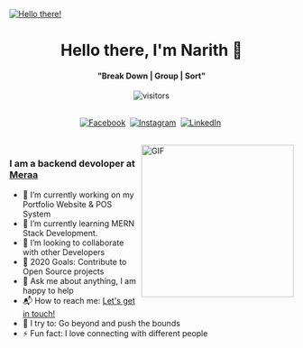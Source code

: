 
[![Hello there!](https://ruppedukh-my.sharepoint.com/personal/sovann_narith2017_rupp_edu_kh/Documents/photo_2021-08-25_21-25-34.jpg)](https://rails.netlify.app)

<p>
  <h1 align="center"><b>Hello there, I'm Narith 👋</b></h1>
</p>

<p>
  <h4 align="center"><b>"Break Down | Group | Sort"</b></h4>
</p>

<p align="center">
    <img align="center" alt="visitors" src="https://gpvc.arturio.dev/SovannNarith" />
</p>

<p align="center">
<br>
<a href="https://www.facebook.com/rails.api"><img src="https://img.shields.io/badge/facebook-%231877F2.svg?&style=for-the-badge&logo=facebook&logoColor=white" alt="Facebook" /></a>&nbsp;
<a href="https://www.instagram.com/rails_api/"><img src="https://img.shields.io/badge/instagram-%23E4405F.svg?&style=for-the-badge&logo=instagram&logoColor=white" alt="Instagram" /></a>&nbsp;
<a href="https://www.linkedin.com/in/railsapi007/"><img src="https://img.shields.io/badge/linkedin-%230077B5.svg?&style=for-the-badge&logo=linkedin&logoColor=white" alt="LinkedIn" /></a>&nbsp;
</p>

<br>

<img align="right" height="270px" alt="GIF" src="https://i.pinimg.com/originals/e4/26/70/e426702edf874b181aced1e2fa5c6cde.gif" />

### I am a backend devoloper at [Meraa](https://github.com/Meraa-Team)
- 🔭 I’m currently working on my Portfolio Website & POS System
- 🌱 I’m currently learning MERN Stack Development.
- 👯 I’m looking to collaborate with other Developers 
- 🥅 2020 Goals: Contribute to Open Source projects
- 💬 Ask me about anything, I am happy to help 
- 📬 How to reach me: [Let's get in touch!](https://github.com/SovannNarith)
- 🧗 I try to: Go beyond and push the bounds
- ⚡ Fun fact: I love connecting with different people 

<br>

